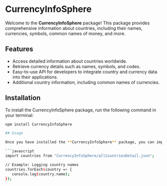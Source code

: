 # CurrencyInfoSphere

Welcome to the **CurrencyInfoSphere** package! This package provides comprehensive information about countries, including their names, currencies, symbols, common names of money, and more.

## Features

- Access detailed information about countries worldwide.
- Retrieve currency details such as names, symbols, and codes.
- Easy-to-use API for developers to integrate country and currency data into their applications.
- Additional country information, including common names of currencies.

## Installation

To install the CurrencyInfoSphere package, run the following command in your terminal:

```bash
npm install CurrencyInfoSphere

## Usage

Once you have installed the **CurrencyInfoSphere** package, you can import it into your project like so:

```javascript
import countries from "CurrencyInfoSphere/allCountriesDetail.json";

// Example: Logging country names
countries.forEach(country => {
   console.log(country.name);
});
